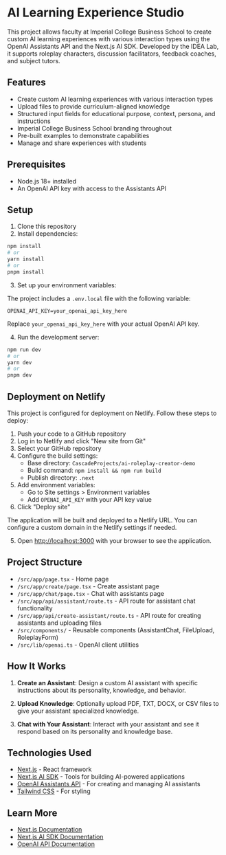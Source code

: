 # AI Learning Experience Studio

This project allows faculty at Imperial College Business School to create custom AI learning experiences with various interaction types using the OpenAI Assistants API and the Next.js AI SDK. Developed by the IDEA Lab, it supports roleplay characters, discussion facilitators, feedback coaches, and subject tutors.

## Features

- Create custom AI learning experiences with various interaction types
- Upload files to provide curriculum-aligned knowledge
- Structured input fields for educational purpose, context, persona, and instructions
- Imperial College Business School branding throughout
- Pre-built examples to demonstrate capabilities
- Manage and share experiences with students

## Prerequisites

- Node.js 18+ installed
- An OpenAI API key with access to the Assistants API

## Setup

1. Clone this repository
2. Install dependencies:

```bash
npm install
# or
yarn install
# or
pnpm install
```

3. Set up your environment variables:

The project includes a `.env.local` file with the following variable:

```
OPENAI_API_KEY=your_openai_api_key_here
```

Replace `your_openai_api_key_here` with your actual OpenAI API key.

4. Run the development server:

```bash
npm run dev
# or
yarn dev
# or
pnpm dev
```

## Deployment on Netlify

This project is configured for deployment on Netlify. Follow these steps to deploy:

1. Push your code to a GitHub repository
2. Log in to Netlify and click "New site from Git"
3. Select your GitHub repository
4. Configure the build settings:
   - Base directory: `CascadeProjects/ai-roleplay-creator-demo`
   - Build command: `npm install && npm run build`
   - Publish directory: `.next`
5. Add environment variables:
   - Go to Site settings > Environment variables
   - Add `OPENAI_API_KEY` with your API key value
6. Click "Deploy site"

The application will be built and deployed to a Netlify URL. You can configure a custom domain in the Netlify settings if needed.

5. Open [http://localhost:3000](http://localhost:3000) with your browser to see the application.

## Project Structure

- `/src/app/page.tsx` - Home page
- `/src/app/create/page.tsx` - Create assistant page
- `/src/app/chat/page.tsx` - Chat with assistants page
- `/src/app/api/assistant/route.ts` - API route for assistant chat functionality
- `/src/app/api/create-assistant/route.ts` - API route for creating assistants and uploading files
- `/src/components/` - Reusable components (AssistantChat, FileUpload, RoleplayForm)
- `/src/lib/openai.ts` - OpenAI client utilities

## How It Works

1. **Create an Assistant**: Design a custom AI assistant with specific instructions about its personality, knowledge, and behavior.

2. **Upload Knowledge**: Optionally upload PDF, TXT, DOCX, or CSV files to give your assistant specialized knowledge.

3. **Chat with Your Assistant**: Interact with your assistant and see it respond based on its personality and knowledge base.

## Technologies Used

- [Next.js](https://nextjs.org/) - React framework
- [Next.js AI SDK](https://sdk.vercel.ai/docs) - Tools for building AI-powered applications
- [OpenAI Assistants API](https://platform.openai.com/docs/assistants/overview) - For creating and managing AI assistants
- [Tailwind CSS](https://tailwindcss.com/) - For styling

## Learn More

- [Next.js Documentation](https://nextjs.org/docs)
- [Next.js AI SDK Documentation](https://sdk.vercel.ai/docs)
- [OpenAI API Documentation](https://platform.openai.com/docs/introduction)
